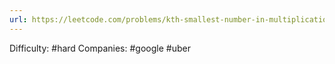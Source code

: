 ```yaml
---
url: https://leetcode.com/problems/kth-smallest-number-in-multiplication-table
---
```


Difficulty: #hard
Companies: #google #uber